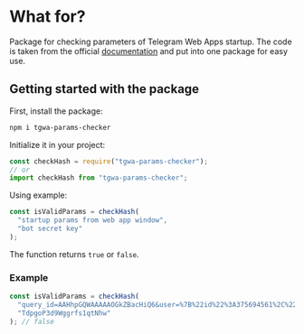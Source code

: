# What for?

Package for checking parameters of Telegram Web Apps startup. The code is taken from the official [documentation](https://core.telegram.org/bots/webapps#validating-data-received-via-the-web-app) and put into one package for easy use.

## Getting started with the package

First, install the package:

```bash
npm i tgwa-params-checker
```

Initialize it in your project:

```javascript
const checkHash = require("tgwa-params-checker");
// or
import checkHash from "tgwa-params-checker";
```

Using example:

```javascript
const isValidParams = checkHash(
  "startup params from web app window",
  "bot secret key"
);
```

The function returns `true` or `false`.

### Example

```javascript
const isValidParams = checkHash(
  "query_id=AAHhpGQWAAAAAOGkZBacHiQ6&user=%7B%22id%22%3A375694561%2C%22first_name%22%3A%22%D0%9D%D0%98%D0%9A%D0%98%D0%A2%D0%90%22%2C%22last_name%22%3A%22%D0%9A%D0%9E%D0%9A%D0%90%22%2C%22username%22%3A%22lukasandreano%22%2C%22language_code%22%3A%22en%22%2C%22is_premium%22%3Atrue%7D&auth_date=1679551046&hash=36e589beaeb21328f4bcbec1816b8aba595f2612a28ea9beed696c2e9d85ecf3",
  "TdpgoP3d9Wggrfs1qtNhw"
); // false
```
